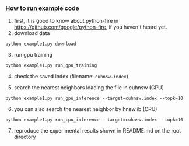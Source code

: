 ### How to run example code

1. first, it is good to know about python-fire in https://github.com/google/python-fire, if you haven't heard yet.
2. download data

```shell
python example1.py download
```

3. run gpu training


```shell
python example1.py run_gpu_training
```

4. check the saved index (filename: `cuhnsw.index`)



5. search the nearest neighbors loading the file in cuhnsw (GPU)

```shell
python example1.py run_gpu_inference --target=cuhnsw.index --topk=10
```

6. you can also search the nearest neighbor by hnswlib (CPU)

```shell
python example1.py run_cpu_inference --target=cuhnsw.index --topk=10
```

7. reproduce the experimental results shown in README.md on the root directory
